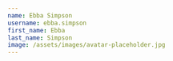 ```yaml
---
name: Ebba Simpson
username: ebba.simpson
first_name: Ebba
last_name: Simpson
image: /assets/images/avatar-placeholder.jpg
---
```


